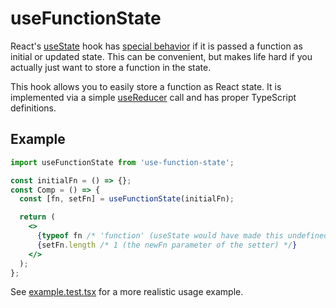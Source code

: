 # useFunctionState

React's [useState](https://reactjs.org/docs/hooks-reference.html#usestate) hook has [special behavior](https://reactjs.org/docs/hooks-reference.html#functional-updates) if it is passed a function as initial or updated state. This can be convenient, but makes life hard if you actually just want to store a function in the state.

This hook allows you to easily store a function as React state. It is implemented via a simple [useReducer](https://reactjs.org/docs/hooks-reference.html#usereducer) call and has proper TypeScript definitions.

## Example

```jsx
import useFunctionState from 'use-function-state';

const initialFn = () => {};
const Comp = () => {
  const [fn, setFn] = useFunctionState(initialFn);

  return (
    <>
      {typeof fn /* 'function' (useState would have made this undefined) */}
      {setFn.length /* 1 (the newFn parameter of the setter) */}
    </>
  );
};
```

See [example.test.tsx](test/example.test.tsx) for a more realistic usage example.

